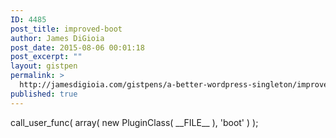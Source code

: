 ```yaml
---
ID: 4485
post_title: improved-boot
author: James DiGioia
post_date: 2015-08-06 00:01:18
post_excerpt: ""
layout: gistpen
permalink: >
  http://jamesdigioia.com/gistpens/a-better-wordpress-singleton/improved-boot/
published: true
---
```

call_user_func( array( new PluginClass( \_\_FILE\_\_ ), 'boot' ) );